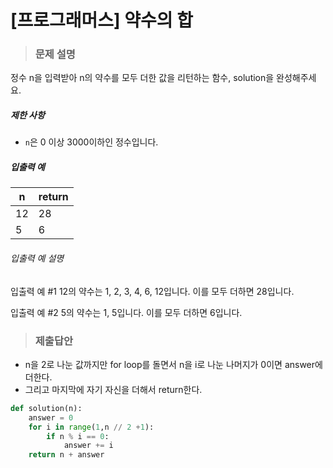 # [프로그래머스] 약수의 합

> ### 문제 설명

정수 n을 입력받아 n의 약수를 모두 더한 값을 리턴하는 함수, solution을 완성해주세요.

##### 제한 사항

- `n`은 0 이상 3000이하인 정수입니다.

##### 입출력 예

| n    | return |
| ---- | ------ |
| 12   | 28     |
| 5    | 6      |

###### 입출력 예 설명

입출력 예 #1
12의 약수는 1, 2, 3, 4, 6, 12입니다. 이를 모두 더하면 28입니다.

입출력 예 #2
5의 약수는 1, 5입니다. 이를 모두 더하면 6입니다.

> ### 제출답안

- n을 2로 나눈 값까지만 for loop를 돌면서 n을 i로 나눈 나머지가 0이면 answer에 더한다.
- 그리고 마지막에 자기 자신을 더해서 return한다.

```python
def solution(n):
    answer = 0
    for i in range(1,n // 2 +1):
        if n % i == 0:
            answer += i
    return n + answer
```

